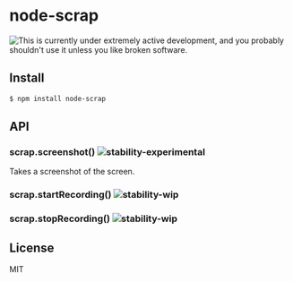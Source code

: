 # node-scrap

![This is currently under extremely active development, and you probably shouldn't use it unless you like broken software.](https://drive.google.com/uc?export=download&id=0B9WchF8WhEn9YTZnQkZvNzMzaDg "This is currently under extremely active development, and you probably shouldn't use it unless you like broken software.")

## Install

```bash
$ npm install node-scrap
```

## API

### scrap.screenshot() ![stability-experimental](https://img.shields.io/badge/stability-experimental-orange.svg)

Takes a screenshot of the screen.

### scrap.startRecording() ![stability-wip](https://img.shields.io/badge/stability-work_in_progress-lightgrey.svg)

### scrap.stopRecording() ![stability-wip](https://img.shields.io/badge/stability-work_in_progress-lightgrey.svg)

## License

MIT
